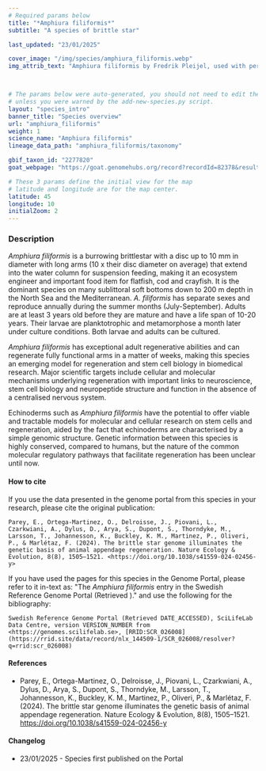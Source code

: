 ```yaml
---
# Required params below
title: "*Amphiura filiformis*"
subtitle: "A species of brittle star"

last_updated: "23/01/2025"

cover_image: "/img/species/amphiura_filiformis.webp"
img_attrib_text: "Amphiura filiformis by Fredrik Pleijel, used with permission"



# The params below were auto-generated, you should not need to edit them...
# unless you were warned by the add-new-species.py script.
layout: "species_intro"
banner_title: "Species overview"
url: "amphiura_filiformis"
weight: 1
science_name: "Amphiura filiformis"
lineage_data_path: "amphiura_filiformis/taxonomy"

gbif_taxon_id: "2277820"
goat_webpage: "https://goat.genomehubs.org/record?recordId=82378&result=taxon&taxonomy=ncbi#amphiura%20filiformis"

# These 3 params define the initial view for the map
# latitude and longitude are for the map center.
latitude: 45
longitude: 10
initialZoom: 2
---
```


### Description

*Amphiura filiformis* is a burrowing brittlestar with a disc up to 10 mm in diameter with long arms (10 x their disc diameter on average) that extend into the water column for suspension feeding, making it an ecosystem engineer and important food item for flatfish, cod and crayfish. It is the dominant species on many sublittoral soft bottoms down to 200 m depth in the North Sea and the Mediterranean.  *A. filiformis* has separate sexes and reproduce annually during the summer months (July-September). Adults are at least 3 years old before they are mature and have a life span of 10-20 years.  Their larvae are planktotrophic and metamorphose a month later under culture conditions. Both larvae and adults can be cultured.

*Amphiura filiformis* has exceptional adult regenerative abilities and can regenerate fully functional arms in a matter of weeks, making this species an emerging model for regeneration and stem cell biology in biomedical research. Major scientific targets include cellular and molecular mechanisms underlying regeneration with important links to neuroscience, stem cell biology and neuropeptide structure and function in the absence of a centralised nervous system.

Echinoderms such as *Amphiura filiformis* have the potential to offer viable and tractable models for molecular and cellular research on stem cells and regeneration, aided by the fact that echinoderms are characterised by a simple genomic structure. Genetic information between this species is highly conserved, compared to humans, but the nature of the common molecular regulatory pathways that facilitate regeneration has been unclear until now.

#### How to cite

If you use the data presented in the genome portal from this species in your research, please cite the original publication:

```{style=citation}
Parey, E., Ortega-Martinez, O., Delroisse, J., Piovani, L., Czarkwiani, A., Dylus, D., Arya, S., Dupont, S., Thorndyke, M., Larsson, T., Johannesson, K., Buckley, K. M., Martinez, P., Oliveri, P., & Marlétaz, F. (2024). The brittle star genome illuminates the genetic basis of animal appendage regeneration. Nature Ecology & Evolution, 8(8), 1505–1521. <https://doi.org/10.1038/s41559-024-02456-y>
```

If you have used the pages for this species in the Genome Portal, please refer to it in-text as: "The *Amphiura filiformis* entry in the Swedish Reference Genome Portal (Retrieved <span class="todays-date"></span>)." and use the following for the bibliography:

```{style=citation}
Swedish Reference Genome Portal (Retrieved DATE_ACCESSED), SciLifeLab Data Centre, version VERSION_NUMBER from <https://genomes.scilifelab.se>, [RRID:SCR_026008](https://rrid.site/data/record/nlx_144509-1/SCR_026008/resolver?q=rrid:scr_026008)
```

#### References

- <p> Parey, E., Ortega-Martinez, O., Delroisse, J., Piovani, L., Czarkwiani, A., Dylus, D., Arya, S., Dupont, S., Thorndyke, M., Larsson, T., Johannesson, K., Buckley, K. M., Martinez, P., Oliveri, P., & Marlétaz, F. (2024). The brittle star genome illuminates the genetic basis of animal appendage regeneration. Nature Ecology & Evolution, 8(8), 1505–1521. <a href="https://doi.org/10.1038/s41559-024-02456-y">https://doi.org/10.1038/s41559-024-02456-y</a> </p>

#### Changelog

- 23/01/2025 - Species first published on the Portal
